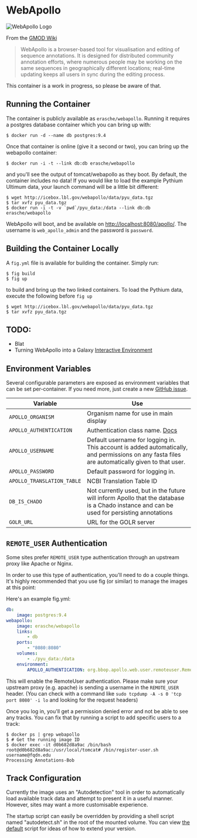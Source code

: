 # WebApollo

![WebApollo Logo](http://gmod.org/mediawiki/images/thumb/4/4a/WebApolloLogo.png/400px-WebApolloLogo.png)

From the [GMOD Wiki](http://gmod.org/wiki/WebApollo)

> WebApollo is a browser-based tool for visualisation and editing of sequence
> annotations. It is designed for distributed community annotation efforts,
> where numerous people may be working on the same sequences in geographically
> different locations; real-time updating keeps all users in sync during the
> editing process.

This container is a work in progress, so please be aware of that.

## Running the Container

The container is publicly available as `erasche/webapollo`. Running it requires a postgres database container which you can bring up with:

```console
$ docker run -d --name db postgres:9.4
```

Once that container is online (give it a second or two), you can bring up the webapollo container:

```console
$ docker run -i -t --link db:db erasche/webapollo
```

and you'll see the output of tomcat/webapollo as they boot. By default, the
container includes no data! If you would like to load the example Pythium
Ultimum data, your launch command will be a little bit different:

```console
$ wget http://icebox.lbl.gov/webapollo/data/pyu_data.tgz
$ tar xvfz pyu_data.tgz
$ docker run -i -t -v `pwd`/pyu_data:/data --link db:db erasche/webapollo
````

WebApollo will boot, and be available on
[http://localhost:8080/apollo/](http://localhost:8080/apollo/). The username is
`web_apollo_admin` and the password is `password`.

## Building the Container Locally

A `fig.yml` file is available for building the container. Simply run:

```console
$ fig build
$ fig up
```

to build and bring up the two linked containers. To load the Pythium data, execute the following before `fig up`

```console
$ wget http://icebox.lbl.gov/webapollo/data/pyu_data.tgz
$ tar xvfz pyu_data.tgz
```

## TODO:

- Blat
- Turning WebApollo into a Galaxy [Interactive Environment](https://wiki.galaxyproject.org/Admin/IEs?highlight=%28interactive%29%7C%28environment%29)

## Environment Variables

Several configurable parameters are exposed as environment variables that can be set per-container. If you need more, just create a new [GitHub issue](https://github.com/erasche/docker-webapollo/issues/new).

Variable                   | Use
-------------------------- | ---
`APOLLO_ORGANISM`          | Organism name for use in main display
`APOLLO_AUTHENTICATION`    | Authentication class name. [Docs](http://webapollo.readthedocs.org/en/latest/Configure/#database-configuration)
`APOLLO_USERNAME`          | Default username for logging in. This account is added automatically, and permissions on any fasta files are automatically given to that user.
`APOLLO_PASSWORD`          | Default password for logging in.
`APOLLO_TRANSLATION_TABLE` | NCBI Translation Table ID
`DB_IS_CHADO`              | Not currently used, but in the future will inform Apollo that the database is a Chado instance and can be used for persisting annotations
`GOLR_URL`                 | URL for the GOLR server


## `REMOTE_USER` Authentication

Some sites prefer `REMOTE_USER` type authentication through an upstream proxy
like Apache or Nginx.

In order to use this type of authentication, you'll need to do a couple things. It's highly recommended that you use fig (or similar) to manage the images at this point:

Here's an example fig.yml:

```yaml
db:
    image: postgres:9.4
webapollo:
    image: erasche/webapollo
    links:
        - db
    ports:
        - "8080:8080"
    volumes:
        - ./pyu_data:/data
    environment:
        APOLLO_AUTHENTICATION: org.bbop.apollo.web.user.remoteuser.RemoteUserAuthentication
```

This will enable the RemoteUser authentication. Please make sure your upstream
proxy (e.g. apache) is sending a username in the `REMOTE_USER` header. (You can
check with a command like `sudo tcpdump -A -s 0 'tcp port 8080' -i lo` and
looking for the request headers)

Once you log in, you'll get a permission denied error and not be able to see
any tracks. You can fix that by running a script to add specific users to a
track:

```console
$ docker ps | grep webapollo 
$ # Get the running image ID
$ docker exec -it d0b682d8a9ac /bin/bash
root@d0b682d8a9ac:/usr/local/tomcat# /bin/register-user.sh username@fqdn.edu
Processing Annotations-Bob
```

## Track Configuration

Currently the image uses an "Autodetection" tool in order to automatically load
available track data and attempt to present it in a useful manner. However,
sites may want a more customisable experience.

The startup script can easily be overridden by providing a shell script named
"autodetect.sh" in the root of the mounted volume. You can view [the
default](https://github.com/erasche/docker-webapollo/blob/master/autodetect.sh)
script for ideas of how to extend your version.
